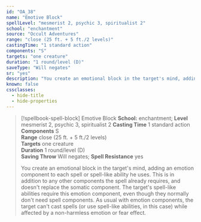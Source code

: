```yaml
---
id: "OA_38"
name: "Emotive Block"
spellLevel: "mesmerist 2, psychic 3, spiritualist 2"
school: "enchantment"
source: "Occult Adventures"
range: "close (25 ft. + 5 ft./2 levels)"
castingTime: "1 standard action"
components: "S"
targets: "one creature"
duration: "1 round/level (D)"
saveType: "Will negates"
sr: "yes"
description: "You create an emotional block in the target's mind, adding an emotion component to each spell or spell-like ability he uses. This is in addition to any other components the spell already requires, and doesn't replace the somatic component. The target's spell-like abilities require this emotion component, even though they normally don't need spell components.  As usual with emotion components, the target can't cast spells (or use spell-like abilities, in this case) while affected by a non-harmless emotion or fear effect."
known: false
cssclasses:
  - hide-title
  - hide-properties
---
```


> [!spellbook-spell-block] Emotive Block
> **School:** enchantment; **Level** mesmerist 2, psychic 3, spiritualist 2
> **Casting Time** 1 standard action  
> **Components** S  
> **Range** close (25 ft. + 5 ft./2 levels)  
> **Targets** one creature  
> **Duration** 1 round/level (D)  
> **Saving Throw** Will negates; **Spell Resistance** yes
> 
> You create an emotional block in the target's mind, adding an emotion component to each spell or spell-like ability he uses. This is in addition to any other components the spell already requires, and doesn't replace the somatic component. The target's spell-like abilities require this emotion component, even though they normally don't need spell components.  As usual with emotion components, the target can't cast spells (or use spell-like abilities, in this case) while affected by a non-harmless emotion or fear effect.